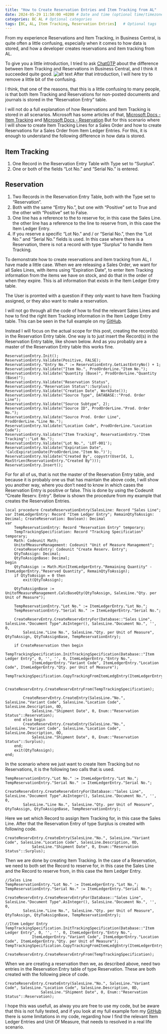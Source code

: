 ```yaml
---
title: "How to Create Reservation Entries and Item Tracking from AL"
date: 2024-05-29 11:50:00 +0200 # Date and time (optional time/timezone)
categories: BC AL # Optional categories
tags: [BC, AL, Item Tracking, Reservation Entries]   # Optional tags
---
```

From my experience Reservations and Item Tracking, in Business Central, is quite often a little confusing, especially when it comes to how data is stored, and how a developer creates reservations and item tracking from AL.

To give you a little introduction, I tried to ask [ChatGTP](https://chat.openai.com/chat) about the difference between Item Tracking and Reservations in Business Central, and I think it succeeded quite good.
![alt text](/assets/images/2024-05-29-how-to-create-reservation-entries-and-item-tracking-from-al/1721205769318.png)
After that introduction, I will here try to remove a little bit of the confusing.

I think, that one of the reasons, that this is a little confusing to many people, is that both Item Tracking and Reservations for non-posted documents and journals is stored in the “Reservation Entry” table.

I will not do a full explanation of how Reservations and Item Tracking is stored in all scenarios. Microsoft has some articles of that, [Microsoft Docs - Item Tracking](https://learn.microsoft.com/en-us/dynamics365/business-central/design-details-item-tracking) and [Microsoft Docs - Reservation](https://learn.microsoft.com/en-us/dynamics365/business-central/design-details-reservation-order-tracking-and-action-messaging#reservation) But for this scenario where I will show to create Item Tracking Lines for a Sales Order and how to create Reservations for a Sales Order from Item Ledger Entries. For this, it is enough to understand the following difference in how data is stored.

## Item Tracking
1. One Record in the Reservation Entry Table with Type set to “Surplus”.
2. One or both of the fields “Lot No.” and “Serial No.” is entered.

## Reservation
1. Two Records in the Reservation Entry Table, both with the Type set to “Reservation”.
2. Both with the same “Entry No.”, but one with “Positive” set to True and the other with “Positive” set to False.
3. One line has a reference to the to reserve for, in this case the Sales Line. the other line has a reference to the line to reserve from, in this case the Item Ledger Entry.
4. If you reserve a specific “Lot No.” and / or “Serial No.”, then the “Lot No.” and “Serial No.” fields is used. In this case where there is a Reservation, there is not a record with type “Surplus” to handle Item Tracking.

To demonstrate how to create reservations and item tracking from AL, I have made a little case. When we are releasing a Sales Order, we want for all Sales Lines, with items using “Expiration Date”, to enter Item Tracking information from the items we have on stock, and do that in the order of when they expire. This is all information that exists in the Item Ledger Entry table.

The User is promted with a question if they only want to have Item Tracking assigned, or they also want to make a reservation.

I will not go through all the code of how to find the relevant Sales Lines and how to find the right Item Tracking information in the Item Ledger Entry table. This can be seen in the full example on my [GitHub](https://github.com/FBakkensen/CreateTrackingAndReservation).

Instead I will focus on the actual scope for this post, creating the record(s) in the Reservation Entry table. One way is to just insert the Record(s) in the Reservation Entry table, like shown below. And as you probably are a master of the Reservation Entry table this works fine.

```al
ReservationEntry.Init();
ReservationEntry.Validate(Positive, FALSE);
ReservationEntry."Entry No." := ReservationEntry.GetLastEntryNo() + 1;
ReservationEntry.Validate("Item No.", ProdOrderLine."Item No.");
ReservationEntry.Validate("Quantity (Base)", ProdOrderLine."Quantity (Base)");
ReservationEntry.Validate("Reservation Status", ReservationEntry."Reservation Status"::Surplus);
ReservationEntry.Validate("Creation Date", WorkDate());
ReservationEntry.Validate("Source Type", DATABASE::"Prod. Order Line");
ReservationEntry.Validate("Source Subtype", 2);
ReservationEntry.Validate("Source ID", ProdOrderLine."Prod. Order No.");
ReservationEntry.Validate("Source Prod. Order Line", ProdOrderLine."Line No.");
ReservationEntry.Validate("Location Code", ProdOrderLine."Location Code");
ReservationEntry.Validate("Item Tracking", ReservationEntry."Item Tracking"::"Lot No.");
ReservationEntry.Validate("Lot No.", 'LOT-001');
ReservationEntry.Validate("Expiration Date", 'CalcExpirationDate(ProdOrderLine."Item No.")');
ReservationEntry.Validate("Created By", copystr(UserId, 1, MaxStrLen(ReservationEntry."Created By")));
ReservationEntry.Insert();
```

For for all of us, that is not the master of the Reservation Entry table, and because it is probably one us that has maintain the above code, I will show you another way, where you don’t need to know in which cases the Reservation Entry is positive or false. This is done by using the Codeunit “Create Reserv. Entry”. Below is shown the procedure from my example that creates the Reservation Entries.

```al
local procedure CreateReservationEntry(SalesLine: Record "Sales Line"; var ItemLedgerEntry: Record "Item Ledger Entry"; RemainQtyToAssign: Decimal; CreateReservation: Boolean): Decimal
var
    TempReservationEntry: Record "Reservation Entry" temporary;
    TempTrackingSpecification: Record "Tracking Specification" temporary;
    Math: Codeunit Math;
    UnitofMeasureManagement: Codeunit "Unit of Measure Management";
    CreateReservEntry: Codeunit "Create Reserv. Entry";
    QtyToAssign: Decimal;
    QtyToAssignBase: Decimal;
begin
    QtyToAssign := Math.Min(ItemLedgerEntry."Remaining Quantity" - ItemLedgerEntry."Reserved Quantity", RemainQtyToAssign);
    if QtyToAssign = 0 then
        exit(QtyToAssign);

    QtyToAssignBase := UnitofMeasureManagement.CalcBaseQty(QtyToAssign, SalesLine."Qty. per Unit of Measure");

    TempReservationEntry."Lot No." := ItemLedgerEntry."Lot No.";
    TempReservationEntry."Serial No." := ItemLedgerEntry."Serial No.";

    CreateReservEntry.CreateReservEntryFor(Database::"Sales Line", SalesLine."Document Type".AsInteger(), SalesLine."Document No.", '', 0,
        SalesLine."Line No.", SalesLine."Qty. per Unit of Measure", QtyToAssign, QtyToAssignBase, TempReservationEntry);

    if CreateReservation then begin
        TempTrackingSpecification.InitTrackingSpecification(Database::"Item Ledger Entry", 0, '', '', 0, ItemLedgerEntry."Entry No.",
            ItemLedgerEntry."Variant Code", ItemLedgerEntry."Location Code", ItemLedgerEntry."Qty. per Unit of Measure");
        TempTrackingSpecification.CopyTrackingFromItemLedgEntry(ItemLedgerEntry);

        CreateReservEntry.CreateReservEntryFrom(TempTrackingSpecification);

        CreateReservEntry.CreateEntry(SalesLine."No.", SalesLine."Variant Code", SalesLine."Location Code", SalesLine.Description, 0D,
            SalesLine."Shipment Date", 0, Enum::"Reservation Status"::Reservation);
    end else begin
        CreateReservEntry.CreateEntry(SalesLine."No.", SalesLine."Variant Code", SalesLine."Location Code", SalesLine.Description, 0D,
            SalesLine."Shipment Date", 0, Enum::"Reservation Status"::Surplus);
    end;
    exit(QtyToAssign);
end;
```

In the scenario where we just want to create Item Tracking but no Reservations, it is the following two calls that is used.

```al
TempReservationEntry."Lot No." := ItemLedgerEntry."Lot No.";
TempReservationEntry."Serial No." := ItemLedgerEntry."Serial No.";

CreateReservEntry.CreateReservEntryFor(Database::"Sales Line", SalesLine."Document Type".AsInteger(), SalesLine."Document No.", '', 0,
        SalesLine."Line No.", SalesLine."Qty. per Unit of Measure", QtyToAssign, QtyToAssignBase, TempReservationEntry);
```

Here we set which Record to assign Item Tracking for, in this case the Sales Line. After that the Reservation Entry of type Surplus is created with following code.

```al
CreateReservEntry.CreateEntry(SalesLine."No.", SalesLine."Variant Code", SalesLine."Location Code", SalesLine.Description, 0D,
            SalesLine."Shipment Date", 0, Enum::"Reservation Status"::Surplus);
```

Then we are done by creating Item Tracking. In the case of a Reservation, we need to both set the Record to reserve for, in this case the Sales Line and the Record to reserve from, in this case the Item Ledger Entry.

```al
//Sales Line
TempReservationEntry."Lot No." := ItemLedgerEntry."Lot No.";
TempReservationEntry."Serial No." := ItemLedgerEntry."Serial No.";

CreateReservEntry.CreateReservEntryFor(Database::"Sales Line", SalesLine."Document Type".AsInteger(), SalesLine."Document No.", '', 0,
        SalesLine."Line No.", SalesLine."Qty. per Unit of Measure", QtyToAssign, QtyToAssignBase, TempReservationEntry);

//Item Ledger Entry
TempTrackingSpecification.InitTrackingSpecification(Database::"Item Ledger Entry", 0, '', '', 0, ItemLedgerEntry."Entry No.",
            ItemLedgerEntry."Variant Code", ItemLedgerEntry."Location Code", ItemLedgerEntry."Qty. per Unit of Measure");
TempTrackingSpecification.CopyTrackingFromItemLedgEntry(ItemLedgerEntry);

CreateReservEntry.CreateReservEntryFrom(TempTrackingSpecification);
```

When we are creating a reservation then we, as described above, need two entries in the Reservation Entry table of type Reservation. These are both created with the following piece of code.

```al
CreateReservEntry.CreateEntry(SalesLine."No.", SalesLine."Variant Code", SalesLine."Location Code", SalesLine.Description, 0D,
                SalesLine."Shipment Date", 0, Enum::"Reservation Status"::Reservation);
```

I hope this was usefull, as alway you are free to use my code, but be aware that this is not fully tested, and if you look at my full example fom my [GitHub](https://github.com/FBakkensen/CreateTrackingAndReservation) there is some limitations in my code, regarding how I find the relevant Item Ledger Entries and Unit Of Measure, that needs to resolved in a real life scenario.
